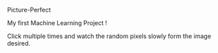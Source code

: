 Picture-Perfect

My first Machine Learning Project !

Click multiple times and watch the random pixels slowly form the image desired.
